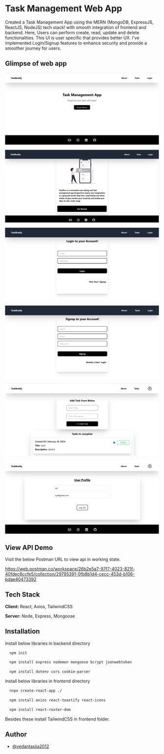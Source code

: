 
# Task Management Web App

Created a Task Management App using the MERN (MongoDB, ExpressJS, ReactJS, NodeJS) tech stack! with smooth integration of frontend and backend. Here, Users can perform create, read, update and delete functionalities. This UI is user specific that provides better UX. I've implemented Login/Signup features to enhance security and provide a smoother journey for users.


## Glimpse of web app

![Home](https://raw.githubusercontent.com/vedantasija2012/Fullstack-Taskmanagement-App/master/images/ss1.png
)

![About](https://raw.githubusercontent.com/vedantasija2012/Fullstack-Taskmanagement-App/master/images/ss2.png
)

![Login](https://raw.githubusercontent.com/vedantasija2012/Fullstack-Taskmanagement-App/master/images/ss3.png
)

![Signup](https://raw.githubusercontent.com/vedantasija2012/Fullstack-Taskmanagement-App/master/images/ss4.png
)

![Tasks](https://raw.githubusercontent.com/vedantasija2012/Fullstack-Taskmanagement-App/master/images/ss5.png
)

![Profile](https://raw.githubusercontent.com/vedantasija2012/Fullstack-Taskmanagement-App/master/images/ss6.png
)
## View API Demo

Visit the below Postman URL to view api in working state.

https://web.postman.co/workspace/26b2e5a7-97f7-4023-821f-40fdec8ccfe5/collection/29795391-0fb8b1d4-cecc-453d-b106-bdae40473392


## Tech Stack

**Client:** React, Axios, TailwindCSS

**Server:** Node, Express, Mongoose


## Installation

Install below libraries in backend directory

```bash
  npm init
```

```bash
  npm install express nodemon mongoose bcrypt jsonwebtoken
```
```bash
  npm install dotenv cors cookie-parser
```

Install below libraries in frontend directory

```bash
  nnpx create-react-app ./
```

```bash
  npm install axios react-toastify react-icons
```
```bash
  npm install react-router-dom
```
Besides these install TailwindCSS in frontend folder.
    
## Author

- [@vedantasija2012](https://www.github.com/vedantasija2012)

